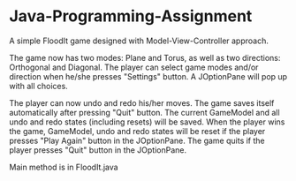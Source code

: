 # Java-Programming-Assignment
A simple FloodIt game designed with Model-View-Controller approach.

The game now has two modes: Plane and Torus, as well as two directions: Orthogonal and Diagonal. The player can select game modes 
and/or direction when he/she presses "Settings" button. A JOptionPane will pop up with all choices.

The player can now undo and redo his/her moves. The game saves itself automatically after pressing "Quit" button. The current
GameModel and all undo and redo states (including resets) will be saved. When the player wins the game, GameModel, undo and redo
states will be reset if the player presses "Play Again" button in the JOptionPane. The game quits if the player presses "Quit" button
in the JOptionPane.

Main method is in FloodIt.java
